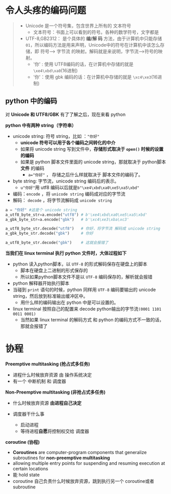 # 令人头疼的编码问题

> * Unicode 是一个符号集，包含世界上所有的 文本符号
>   * 文本符号：书面上可以看到的符号。各种的数学符号，文字都是
> * UTF-8,GB2312： 是个具体的 **编/解 码** 方法，由于计算机中只能存储 `01`，所以编码方法是用来声明，Unicode中的符号在计算机中该怎么存储，即 符号--> 字节流 的映射。解码就是来说明，字节流-->符号的映射。
>   * '你' : 使用 UTF8编码的话，在计算机中存储的就是 `\xe4\xbd\xa0`(16进制)
>   * '你'：使用 gbk 编码的话：在计算机中存储的就是 `\xc4\xe3`(16进制)



## python 中的编码

对 **Unicode 和 UTF8/GBK** 有了了解之后，现在来看 python



**python 中有两种 string（字符串）**

* unicode string:  符号 string，比如 ：`"你好"`
  * **unicode 符号可以用于各个编码之间转化的中介**
  * 如果将 unicode string 写到文件中，**存储形式取决于 `open()` 时候的设置的编码**
  * 如果是 python 脚本文件里面的 unicode string，那就取决于 python脚本 **文件** 的编码
    * `a="你好"` ， 存储之后什么样就取决于 脚本文件的编码了。
* byte string: 字节流，unicode string 编码后的表示。
  *  `u"你好"`用 utf8 编码以后就是`b"\xe4\xbd\xa0\xe5\xa5\xbd"`
* 编码：`encode` ，将 `unicode string` 编码成对应的字节流
* 解码： `decode` ，将字节流解码成 `unicode string`

```python
a = "你好" #这是个 unicode string
a_utf8_byte_str=a.encode("utf8") # b'\xe4\xbd\xa0\xe5\xa5\xbd'
a_gbk_byte_str=a.encode("gbk")   # b'\xc4\xe3\xba\xc3'

a_utf8_byte_str.decode("utf8")   # 你好，将字节流 解码成 unicode string
a_gbk_byte_str.decode("gbk")     # 你好

a_utf8_byte_str.decode("gbk")    # 这就会报错了
```



**当我们在 linux terminal 执行 python 文件时，大体过程如下**

* python 读入python脚本，以 `UTF-8` 的形式解码保存在硬盘上的脚本
  * 脚本在硬盘上二进制的形式保存的
  * 所以如果python脚本文件不是以 `UTF-8` 编码保存的，解析就会报错
* python 解释器开始执行脚本
* 当碰到 `print` 语句的时候，python 同样用 `UTF-8` 编码要输出的 unicode string，然后放到标准输出缓冲区中。
  * 用什么样的编码输出在 python 中是可以设置的。
* linux terminal 按照自己的配置来 decode python输出的字节流`(0001 1101 0011 0001)`
  * 当然如果 linux terminal 的解码方式 和 python 的编码方式不一致的话，那就会报错了





# 协程

**Preemptive multitasking (抢占式多任务)**

* 进程什么时候放弃资源 由 操作系统决定
* 有一个 中断机制 和 调度器



**Non-Preemptive multitasking (非抢占式多任务)**

* 什么时候放弃资源 **由进程自己决定**


* 调度器干什么事
  * 启动进程
  * 等待进程**自愿**将控制权交给 调度器



**coroutine (协程)**

* **Coroutines** are computer-program components that generalize subroutines for **non-preemptive multitasking**
* allowing multiple entry points for suspending and resuming execution at certain locations
* 能 hold state
* coroutine 自己负责什么时候放弃资源，跳到执行另一个 coroutine或者subroutine